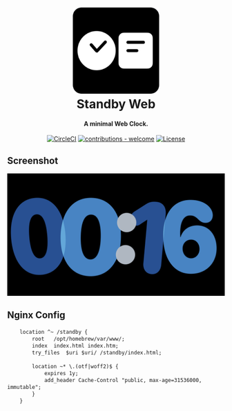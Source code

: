 <h1 align="center">
  <br>
  <a href="https://github.com/Fu-XDU/StandBy-Web"><img src="https://github.com/Fu-XDU/StandBy-Web/blob/main/src/assets/logo.png?raw=true" alt="standby-web" width="200"></a>
  <br>
Standby Web
  <br>
</h1>

<h4 align="center">A minimal Web Clock</a>.</h4>

<p align="center">
<a href="https://dl.circleci.com/status-badge/redirect/circleci/5Q5Wtj99uUSh3smo3BU9Fu/AkAG8p4SHPuRmyxAWrgwwN/tree/main"><img src="https://dl.circleci.com/status-badge/img/circleci/5Q5Wtj99uUSh3smo3BU9Fu/AkAG8p4SHPuRmyxAWrgwwN/tree/main.svg?style=svg&circle-token=CCIPRJ_2fmHaM97dUucEZvqYHdRzV_1f3362ba02bd572b98bf3248bf92f32b297c010e" alt="CircleCI"></a>
<a href="/CONTRIBUTING.md" title="Go to contributions doc"><img src="https://img.shields.io/badge/contributions-welcome-blue" alt="contributions - welcome"></a>
<a href="#license"><img src="https://img.shields.io/badge/License-Apache%202.0-blue.svg" alt="License"></a>
</p>

## Screenshot

![Float](Screenshot/Float.png)

## Nginx Config

```nginx
    location ^~ /standby {
        root   /opt/homebrew/var/www/;
        index  index.html index.htm;
        try_files  $uri $uri/ /standby/index.html;
        
        location ~* \.(otf|woff2)$ {
            expires 1y;
            add_header Cache-Control "public, max-age=31536000, immutable";
        }
    }
```